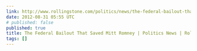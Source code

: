 ```yaml
---
link: http://www.rollingstone.com/politics/news/the-federal-bailout-that-saved-mitt-romney-20120829
date: 2012-08-31 05:55 UTC
# published: false
published: true
title: The Federal Bailout That Saved Mitt Romney | Politics News | Rolling Stone
tags: []
---
```



